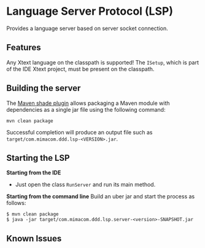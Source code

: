# Language Server Protocol (LSP)
Provides a language server based on server socket connection.

## Features
Any Xtext language on the classpath is supported! The `ISetup`, which is part of the IDE Xtext project, must be present on the classpath.

## Building the server
The [Maven shade plugin](https://maven.apache.org/plugins/maven-shade-plugin/) allows packaging a Maven module with dependencies as a single jar file using the following command:
```
mvn clean package
```
Successful completion will produce an output file such as `target/com.mimacom.ddd.lsp-<VERSION>.jar`.

## Starting the LSP
**Starting from the IDE**
* Just open the class `RunServer` and run its main method.

**Starting from the command line**
Build an uber jar and start the process as follows:

```
$ mvn clean package
$ java -jar target/com.mimacom.ddd.lsp.server-<version>-SNAPSHOT.jar 

```

## Known Issues
